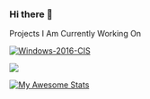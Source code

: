 ### Hi there 👋
Projects I Am Currently Working On

[![Windows-2016-CIS](https://wakatime.com/badge/user/71ac0a32-279a-479b-81d5-06cda7102630/project/3a38de61-e4e0-4015-8b83-ea8a935db366.svg)](https://wakatime.com/badge/user/71ac0a32-279a-479b-81d5-06cda7102630/project/3a38de61-e4e0-4015-8b83-ea8a935db366)

![](https://komarev.com/ghpvc/?username=mrsteve81)

[![My Awesome Stats](https://awesome-github-stats.azurewebsites.net/user-stats/mrsteve81)](https://git.io/awesome-stats-card)

<!--
**MrSteve81/mrsteve81** is a ✨ _special_ ✨ repository because its `README.md` (this file) appears on your GitHub profile.

Here are some ideas to get you started:

- 🔭 I’m currently working on ...
- 🌱 I’m currently learning ...
- 👯 I’m looking to collaborate on ...
- 🤔 I’m looking for help with ...
- 💬 Ask me about ...
- 📫 How to reach me: ...
- 😄 Pronouns: ...
- ⚡ Fun fact: ...
-->
